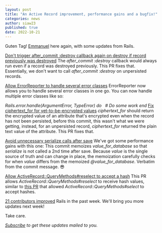 ```yaml
---
layout: post
title: "An Active Record improvement, performance gains and a bugfix!"
categories: news
author: siaw23
published: true
date: 2022-10-21
---
```


Guten Tag! [Emmanuel](https://twitter.com/siaw23) here again, with some updates from Rails.

[Don't trigger after\_commit :destroy callback again on destroy if record previously was destroyed](https://github.com/rails/rails/pull/46197)
The _after\_commit :destroy_ callback would always run even if a record was destroyed previously. This PR fixes that. Essentially, we don't want to call _after\_commit :destroy_ on unpersisted records.

[Allow ErrorReporter to handle several error classes](https://github.com/rails/rails/pull/46299)
ErrorReporter now allows you to handle several error classes in one go. You can now handle multiple error classes like so:

_Rails.error.handle(ArgumentError, TypeError) do
&nbsp; # Do some work
end_ [Fix ciphertext\_for for yet-to-be-encrypted values](https://github.com/rails/rails/pull/46284)
_ciphertext\_for_ should return the encrypted value of an attribute that's encrypted even when the record has not been persisted, before this commit, this wasn't what we were getting, instead, for an unpersisted record, _ciphertext\_for_ returned the plain text value of the attribute. This PR fixes that.

[Avoid unnecessary serialize calls after save](https://github.com/rails/rails/pull/46231)
We've got some performance gains with this one: This commit memoizes _value\_for\_database_ so that _serialize_ is not called a 2nd time after save. Because _value_ is the single source of truth and can change in place, the memoization carefully checks for when _value_ differs from the memoized _@value\_for\_database_. Verbatim from the commit message. 😎

[Allow ActiveRecord::QueryMethods#reselect to accept a hash](https://github.com/rails/rails/pull/46253)
This PR allows _ActiveRecord::QueryMethods#reselect_ to receive hash values, similar to [this PR](https://github.com/rails/rails/pull/45612) that allowed _ActiveRecord::QueryMethods#select_ to accept hashes.

[21 contributors improved](https://contributors.rubyonrails.org/contributors/in-time-window/20221014-20221021) Rails in the past week. We'll bring you more updates next week!

Take care.



<p><i><a href="https://world.hey.com/this.week.in.rails">Subscribe</a> to get these updates mailed to you.</i></p>
